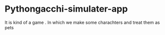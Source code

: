 # Pythongacchi-simulater-app
It is kind of a game . In which we make some charachters and treat them as pets 
